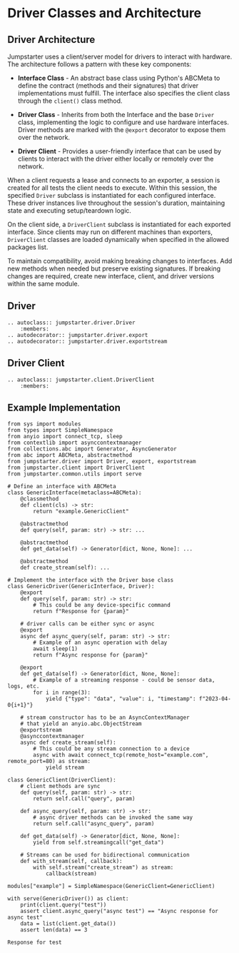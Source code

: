 # Driver Classes and Architecture

## Driver Architecture

Jumpstarter uses a client/server model for drivers to interact with hardware.
The architecture follows a pattern with these key components:

- **Interface Class** - An abstract base class using Python's ABCMeta to define
  the contract (methods and their signatures) that driver implementations must
  fulfill. The interface also specifies the client class through the `client()`
  class method.

- **Driver Class** - Inherits from both the Interface and the base `Driver`
  class, implementing the logic to configure and use hardware interfaces. Driver
  methods are marked with the `@export` decorator to expose them over the
  network.

- **Driver Client** - Provides a user-friendly interface that can be used by
  clients to interact with the driver either locally or remotely over the
  network.

When a client requests a lease and connects to an exporter, a session is created
for all tests the client needs to execute. Within this session, the specified
`Driver` subclass is instantiated for each configured interface. These driver
instances live throughout the session's duration, maintaining state and
executing setup/teardown logic.

On the client side, a `DriverClient` subclass is instantiated for each exported
interface. Since clients may run on different machines than exporters,
`DriverClient` classes are loaded dynamically when specified in the allowed
packages list.

To maintain compatibility, avoid making breaking changes to interfaces. Add new
methods when needed but preserve existing signatures. If breaking changes are
required, create new interface, client, and driver versions within the same
module.

## Driver
```{eval-rst}
.. autoclass:: jumpstarter.driver.Driver
    :members:
.. autodecorator:: jumpstarter.driver.export
.. autodecorator:: jumpstarter.driver.exportstream
```

## Driver Client
```{eval-rst}
.. autoclass:: jumpstarter.client.DriverClient
    :members:
```

## Example Implementation
```{testcode}
from sys import modules
from types import SimpleNamespace
from anyio import connect_tcp, sleep
from contextlib import asynccontextmanager
from collections.abc import Generator, AsyncGenerator
from abc import ABCMeta, abstractmethod
from jumpstarter.driver import Driver, export, exportstream
from jumpstarter.client import DriverClient
from jumpstarter.common.utils import serve

# Define an interface with ABCMeta
class GenericInterface(metaclass=ABCMeta):
    @classmethod
    def client(cls) -> str:
        return "example.GenericClient"

    @abstractmethod
    def query(self, param: str) -> str: ...

    @abstractmethod
    def get_data(self) -> Generator[dict, None, None]: ...

    @abstractmethod
    def create_stream(self): ...

# Implement the interface with the Driver base class
class GenericDriver(GenericInterface, Driver):
    @export
    def query(self, param: str) -> str:
        # This could be any device-specific command
        return f"Response for {param}"

    # driver calls can be either sync or async
    @export
    async def async_query(self, param: str) -> str:
        # Example of an async operation with delay
        await sleep(1)
        return f"Async response for {param}"

    @export
    def get_data(self) -> Generator[dict, None, None]:
        # Example of a streaming response - could be sensor data, logs, etc.
        for i in range(3):
            yield {"type": "data", "value": i, "timestamp": f"2023-04-0{i+1}"}

    # stream constructor has to be an AsyncContextManager
    # that yield an anyio.abc.ObjectStream
    @exportstream
    @asynccontextmanager
    async def create_stream(self):
        # This could be any stream connection to a device
        async with await connect_tcp(remote_host="example.com", remote_port=80) as stream:
            yield stream

class GenericClient(DriverClient):
    # client methods are sync
    def query(self, param: str) -> str:
        return self.call("query", param)

    def async_query(self, param: str) -> str:
        # async driver methods can be invoked the same way
        return self.call("async_query", param)

    def get_data(self) -> Generator[dict, None, None]:
        yield from self.streamingcall("get_data")

    # Streams can be used for bidirectional communication
    def with_stream(self, callback):
        with self.stream("create_stream") as stream:
            callback(stream)

modules["example"] = SimpleNamespace(GenericClient=GenericClient)

with serve(GenericDriver()) as client:
    print(client.query("test"))
    assert client.async_query("async test") == "Async response for async test"
    data = list(client.get_data())
    assert len(data) == 3
```

```{testoutput}
Response for test
```